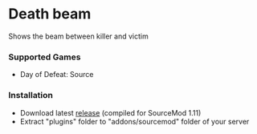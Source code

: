 # Death beam

Shows the beam between killer and victim

### Supported Games

* Day of Defeat: Source

### Installation

* Download latest [release](https://github.com/dronelektron/death-beam/releases) (compiled for SourceMod 1.11)
* Extract "plugins" folder to "addons/sourcemod" folder of your server
